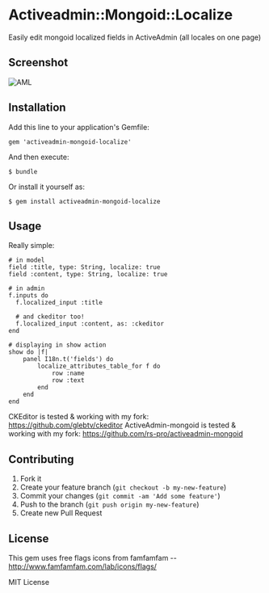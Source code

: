 # Activeadmin::Mongoid::Localize

Easily edit mongoid localized fields in ActiveAdmin (all locales on one page)

## Screenshot

 ![AML](http://rscx.ru/aml.jpg)

## Installation

Add this line to your application's Gemfile:

    gem 'activeadmin-mongoid-localize'

And then execute:

    $ bundle

Or install it yourself as:

    $ gem install activeadmin-mongoid-localize

## Usage

Really simple:

    # in model
    field :title, type: String, localize: true
    field :content, type: String, localize: true

    # in admin
    f.inputs do
      f.localized_input :title
      
      # and ckeditor too!
      f.localized_input :content, as: :ckeditor
    end

    # displaying in show action
    show do |f|
        panel I18n.t('fields') do
            localize_attributes_table_for f do
                row :name
                row :text
            end
        end
    end

CKEditor is tested & working with my fork: https://github.com/glebtv/ckeditor
ActiveAdmin-mongoid is tested & working with my fork: https://github.com/rs-pro/activeadmin-mongoid

## Contributing

1. Fork it
2. Create your feature branch (`git checkout -b my-new-feature`)
3. Commit your changes (`git commit -am 'Add some feature'`)
4. Push to the branch (`git push origin my-new-feature`)
5. Create new Pull Request

## License

This gem uses free flags icons from famfamfam -- http://www.famfamfam.com/lab/icons/flags/

MIT License
